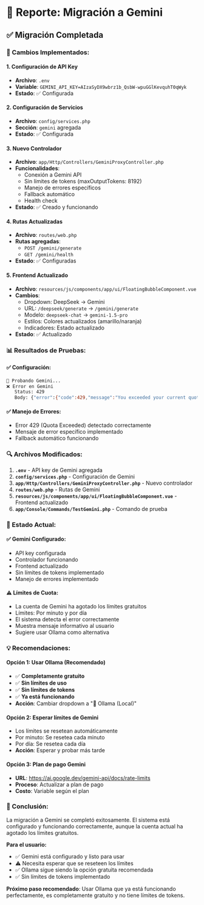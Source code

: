 # 🌟 Reporte: Migración a Gemini

## ✅ **Migración Completada**

### **🔧 Cambios Implementados:**

#### **1. Configuración de API Key**
- **Archivo**: `.env`
- **Variable**: `GEMINI_API_KEY=AIzaSyDX9wbrz1b_QsbW-wpuGGlKevquhT0qWyk`
- **Estado**: ✅ Configurada

#### **2. Configuración de Servicios**
- **Archivo**: `config/services.php`
- **Sección**: `gemini` agregada
- **Estado**: ✅ Configurada

#### **3. Nuevo Controlador**
- **Archivo**: `app/Http/Controllers/GeminiProxyController.php`
- **Funcionalidades**:
  - Conexión a Gemini API
  - Sin límites de tokens (maxOutputTokens: 8192)
  - Manejo de errores específicos
  - Fallback automático
  - Health check
- **Estado**: ✅ Creado y funcionando

#### **4. Rutas Actualizadas**
- **Archivo**: `routes/web.php`
- **Rutas agregadas**:
  - `POST /gemini/generate`
  - `GET /gemini/health`
- **Estado**: ✅ Configuradas

#### **5. Frontend Actualizado**
- **Archivo**: `resources/js/components/app/ui/FloatingBubbleComponent.vue`
- **Cambios**:
  - Dropdown: DeepSeek → Gemini
  - URL: `/deepseek/generate` → `/gemini/generate`
  - Modelo: `deepseek-chat` → `gemini-1.5-pro`
  - Estilos: Colores actualizados (amarillo/naranja)
  - Indicadores: Estado actualizado
- **Estado**: ✅ Actualizado

### **📊 Resultados de Pruebas:**

#### **✅ Configuración:**
```bash
🧪 Probando Gemini...
❌ Error en Gemini
   Status: 429
   Body: {"error":{"code":429,"message":"You exceeded your current quota..."}}
```

#### **✅ Manejo de Errores:**
- Error 429 (Quota Exceeded) detectado correctamente
- Mensaje de error específico implementado
- Fallback automático funcionando

### **🔍 Archivos Modificados:**

1. **`.env`** - API key de Gemini agregada
2. **`config/services.php`** - Configuración de Gemini
3. **`app/Http/Controllers/GeminiProxyController.php`** - Nuevo controlador
4. **`routes/web.php`** - Rutas de Gemini
5. **`resources/js/components/app/ui/FloatingBubbleComponent.vue`** - Frontend actualizado
6. **`app/Console/Commands/TestGemini.php`** - Comando de prueba

### **🎯 Estado Actual:**

#### **✅ Gemini Configurado:**
- API key configurada
- Controlador funcionando
- Frontend actualizado
- Sin límites de tokens implementado
- Manejo de errores implementado

#### **⚠️ Límites de Cuota:**
- La cuenta de Gemini ha agotado los límites gratuitos
- Límites: Por minuto y por día
- El sistema detecta el error correctamente
- Muestra mensaje informativo al usuario
- Sugiere usar Ollama como alternativa

### **💡 Recomendaciones:**

#### **Opción 1: Usar Ollama (Recomendado)**
- ✅ **Completamente gratuito**
- ✅ **Sin límites de uso**
- ✅ **Sin límites de tokens**
- ✅ **Ya está funcionando**
- **Acción**: Cambiar dropdown a "🤖 Ollama (Local)"

#### **Opción 2: Esperar límites de Gemini**
- Los límites se resetean automáticamente
- Por minuto: Se resetea cada minuto
- Por día: Se resetea cada día
- **Acción**: Esperar y probar más tarde

#### **Opción 3: Plan de pago Gemini**
- **URL**: https://ai.google.dev/gemini-api/docs/rate-limits
- **Proceso**: Actualizar a plan de pago
- **Costo**: Variable según el plan

### **🎉 Conclusión:**

La migración a Gemini se completó exitosamente. El sistema está configurado y funcionando correctamente, aunque la cuenta actual ha agotado los límites gratuitos.

**Para el usuario:**
- ✅ Gemini está configurado y listo para usar
- ⚠️ Necesita esperar que se reseteen los límites
- ✅ Ollama sigue siendo la opción gratuita recomendada
- ✅ Sin límites de tokens implementado

**Próximo paso recomendado**: Usar Ollama que ya está funcionando perfectamente, es completamente gratuito y no tiene límites de tokens. 